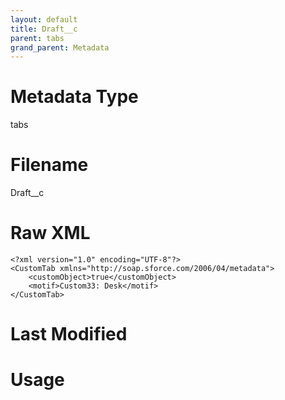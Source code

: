 ```yaml
---
layout: default
title: Draft__c
parent: tabs
grand_parent: Metadata
---
```

# Metadata Type
tabs


# Filename 
Draft__c


# Raw XML
```
<?xml version="1.0" encoding="UTF-8"?>
<CustomTab xmlns="http://soap.sforce.com/2006/04/metadata">
    <customObject>true</customObject>
    <motif>Custom33: Desk</motif>
</CustomTab>
```


# Last Modified


# Usage
